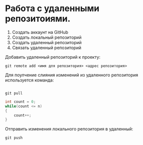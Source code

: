 # Работа с удаленными репозитоиями.

1. Создать аккаунт на GitHub
2. Cоздать локальный репозиторий
3. Создать удаленный репозиторий
4. Связать удаленный репозиторий

Добавить удаленный репозиторий к проекту:
```
git remote add <имя для репозитория> <адрес репозитория>
```
Для поулчение слияния изменений из удаленного репозитория используется команда:
```

git pull
```

```C#
int count = 0;
while(count <= n)
{
    count++;
}
```

Отправить изменения локального репозитория в удаленный:
```
git push
```

